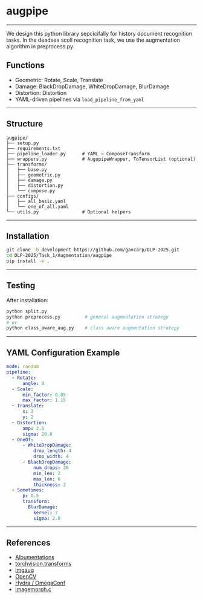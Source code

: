 # augpipe

---
We design this python library sepcicifally for history document recognition tasks.
In the deadsea scoll recognition task, we use the augmentation algorithm in preprocess.py.

## Functions

- Geometric: Rotate, Scale, Translate
- Damage: BlackDropDamage, WhiteDropDamage, BlurDamage
- Distortion: Distortion
- YAML-driven pipelines via `load_pipeline_from_yaml`
---

## Structure

```
augpipe/
├── setup.py
├── requirements.txt
├── pipeline_loader.py      # YAML → ComposeTransform
├── wrappers.py             # AugupipeWrapper, ToTensorList (optional)
├── transforms/
│   ├── base.py
│   ├── geometric.py
│   ├── damage.py
│   ├── distortion.py
│   └── compose.py
├── configs/
│   ├── all_basic.yaml
│   └── one_of_all.yaml
└── utils.py                # Optional helpers
```

---

## Installation

```bash
git clone -b development https://github.com/gavcarp/DLP-2025.git
cd DLP-2025/Task_1/Augmentation/augpipe
pip install -e .
```

---

## Testing

After installation:

```bash
python split.py
python preprocess.py         # general augmentation strategy
# or
python class_aware_aug.py    # class aware augmentation strategy

```

---

## YAML Configuration Example

```yaml
mode: random
pipeline:
  - Rotate:
      angle: 8
  - Scale:
      min_factor: 0.85
      max_factor: 1.15
  - Translate:
      x: 3
      y: 2
  - Distortion:
      amp: 2.5
      sigma: 20.0
  - OneOf:
      - WhiteDropDamage:
          drop_length: 4
          drop_width: 4
      - BlackDropDamage:
          num_drops: 20
          min_len: 2
          max_len: 6
          thickness: 2
  - Sometimes:
      p: 0.5
      transform:
        BlurDamage:
          kernel: 7
          sigma: 2.0
```

----


## References 

- [Albumentations](https://albumentations.ai/)
- [torchvision.transforms](https://pytorch.org/vision/stable/transforms.html)
- [imgaug](https://imgaug.readthedocs.io/en/latest/)
- [OpenCV](https://opencv.org/)
- [Hydra / OmegaConf](https://hydra.cc/)
- [imagemorph.c](https://github.com/GrHound/imagemorph.c)
